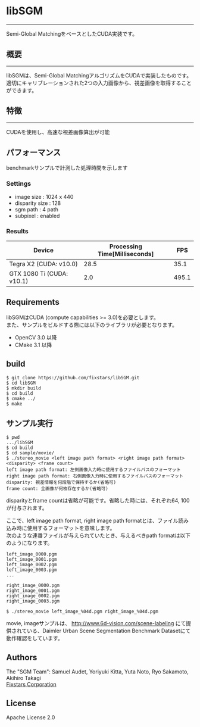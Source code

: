# libSGM
---
Semi-Global MatchingをベースとしたCUDA実装です。

## 概要
---

libSGMは、Semi-Global MatchingアルゴリズムをCUDAで実装したものです。  
適切にキャリブレーションされた2つの入力画像から、視差画像を取得することができます。

## 特徴
---
CUDAを使用し、高速な視差画像算出が可能

## パフォーマンス
benchmarkサンプルで計測した処理時間を示します
### Settings
- image size : 1024 x 440
- disparity size : 128
- sgm path : 4 path
- subpixel : enabled

### Results
|Device|Processing Time[Milliseconds]|FPS|
|---|---|---|
|Tegra X2 (CUDA: v10.0)|28.5|35.1|
|GTX 1080 Ti (CUDA: v10.1)|2.0|495.1|

## Requirements
libSGMはCUDA (compute capabilities >= 3.0)を必要とします。  
また、サンプルをビルドする際には以下のライブラリが必要となります。
- OpenCV 3.0 以降
- CMake 3.1 以降

## build
```
$ git clone https://github.com/fixstars/libSGM.git
$ cd libSGM
$ mkdir build
$ cd build
$ cmake ../
$ make
```

## サンプル実行
```
$ pwd
.../libSGM
$ cd build
$ cd sample/movie/
$ ./stereo_movie <left image path format> <right image path format> <disparity> <frame count>
left image path format: 左側画像入力時に使用するファイルパスのフォーマット
right image path format: 右側画像入力時に使用するファイルパスのフォーマット
disparity: 視差情報を何段階で保持するか(省略可)
frame count: 全画像が何枚存在するか(省略可)
```

disparityとframe countは省略が可能です。省略した時には、それぞれ64, 100が付与されます。

ここで、left image path format, right image path formatとは、ファイル読み込み時に使用するフォーマットを意味します。  
次のような連番ファイルが与えられていたとき、与えるべきpath formatは以下のようになります。
```
left_image_0000.pgm
left_image_0001.pgm
left_image_0002.pgm
left_image_0003.pgm
...

right_image_0000.pgm
right_image_0001.pgm
right_image_0002.pgm
right_image_0003.pgm
```

```
$ ./stereo_movie left_image_%04d.pgm right_image_%04d.pgm
```

movie, imageサンプルは、
http://www.6d-vision.com/scene-labeling
にて提供されている、Daimler Urban Scene Segmentation Benchmark Datasetにて
動作確認をしています。

## Authors
The "SGM Team": Samuel Audet, Yoriyuki Kitta, Yuta Noto, Ryo Sakamoto, Akihiro Takagi  
[Fixstars Corporation](http://www.fixstars.com/)

## License
Apache License 2.0
